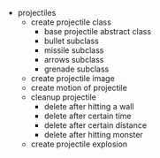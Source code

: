 * projectiles
    * create projectile class
        * base projectile abstract class
        * bullet subclass
        * missile subclass
        * arrows subclass
        * grenade subclass
    * create projectile image
    * create motion of projectile
    * cleanup projectile
        * delete after hitting a wall
        * delete after certain time
        * delete after certain distance
        * delete after hitting monster
    * create projectile explosion

